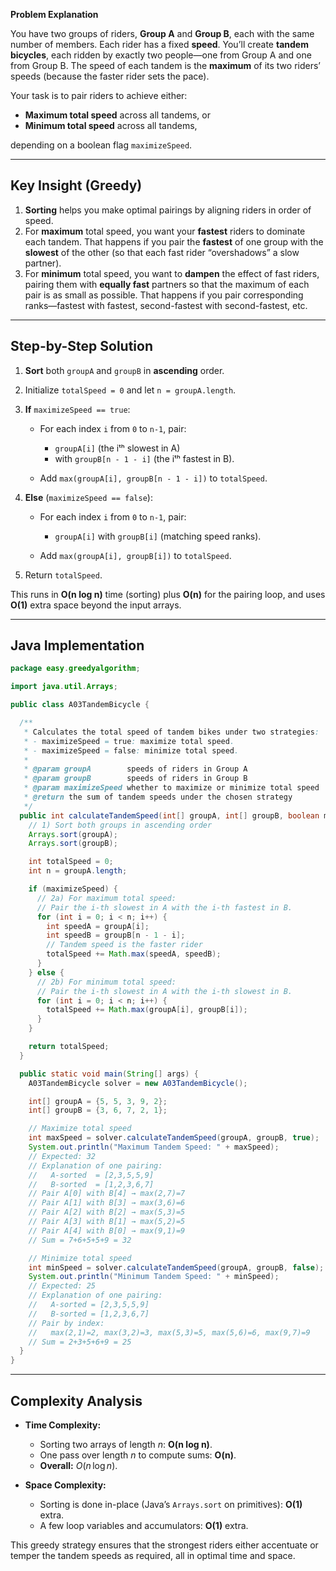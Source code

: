 **Problem Explanation**

You have two groups of riders, **Group A** and **Group B**, each with the same number of members. Each rider has a fixed **speed**. You’ll create **tandem bicycles**, each ridden by exactly two people—one from Group A and one from Group B. The speed of each tandem is the **maximum** of its two riders’ speeds (because the faster rider sets the pace).

Your task is to pair riders to achieve either:

* **Maximum total speed** across all tandems, or
* **Minimum total speed** across all tandems,

depending on a boolean flag `maximizeSpeed`.

---

## Key Insight (Greedy)

1. **Sorting** helps you make optimal pairings by aligning riders in order of speed.
2. For **maximum** total speed, you want your **fastest** riders to dominate each tandem. That happens if you pair the **fastest** of one group with the **slowest** of the other (so that each fast rider “overshadows” a slow partner).
3. For **minimum** total speed, you want to **dampen** the effect of fast riders, pairing them with **equally fast** partners so that the maximum of each pair is as small as possible. That happens if you pair corresponding ranks—fastest with fastest, second-fastest with second-fastest, etc.

---

## Step-by-Step Solution

1. **Sort** both `groupA` and `groupB` in **ascending** order.
2. Initialize `totalSpeed = 0` and let `n = groupA.length`.
3. **If** `maximizeSpeed == true`:

   * For each index `i` from `0` to `n-1`, pair:

     * `groupA[i]` (the iᵗʰ slowest in A)
     * with `groupB[n - 1 - i]` (the iᵗʰ fastest in B).
   * Add `max(groupA[i], groupB[n - 1 - i])` to `totalSpeed`.
4. **Else** (`maximizeSpeed == false`):

   * For each index `i` from `0` to `n-1`, pair:

     * `groupA[i]` with `groupB[i]` (matching speed ranks).
   * Add `max(groupA[i], groupB[i])` to `totalSpeed`.
5. Return `totalSpeed`.

This runs in **O(n log n)** time (sorting) plus **O(n)** for the pairing loop, and uses **O(1)** extra space beyond the input arrays.

---

## Java Implementation

```java
package easy.greedyalgorithm;

import java.util.Arrays;

public class A03TandemBicycle {

  /**
   * Calculates the total speed of tandem bikes under two strategies:
   * - maximizeSpeed = true: maximize total speed.
   * - maximizeSpeed = false: minimize total speed.
   *
   * @param groupA        speeds of riders in Group A
   * @param groupB        speeds of riders in Group B
   * @param maximizeSpeed whether to maximize or minimize total speed
   * @return the sum of tandem speeds under the chosen strategy
   */
  public int calculateTandemSpeed(int[] groupA, int[] groupB, boolean maximizeSpeed) {
    // 1) Sort both groups in ascending order
    Arrays.sort(groupA);
    Arrays.sort(groupB);

    int totalSpeed = 0;
    int n = groupA.length;

    if (maximizeSpeed) {
      // 2a) For maximum total speed:
      // Pair the i-th slowest in A with the i-th fastest in B.
      for (int i = 0; i < n; i++) {
        int speedA = groupA[i];
        int speedB = groupB[n - 1 - i];
        // Tandem speed is the faster rider
        totalSpeed += Math.max(speedA, speedB);
      }
    } else {
      // 2b) For minimum total speed:
      // Pair the i-th slowest in A with the i-th slowest in B.
      for (int i = 0; i < n; i++) {
        totalSpeed += Math.max(groupA[i], groupB[i]);
      }
    }

    return totalSpeed;
  }

  public static void main(String[] args) {
    A03TandemBicycle solver = new A03TandemBicycle();

    int[] groupA = {5, 5, 3, 9, 2};
    int[] groupB = {3, 6, 7, 2, 1};

    // Maximize total speed
    int maxSpeed = solver.calculateTandemSpeed(groupA, groupB, true);
    System.out.println("Maximum Tandem Speed: " + maxSpeed);
    // Expected: 32
    // Explanation of one pairing:
    //   A-sorted  = [2,3,5,5,9]
    //   B-sorted  = [1,2,3,6,7]
    // Pair A[0] with B[4] → max(2,7)=7
    // Pair A[1] with B[3] → max(3,6)=6
    // Pair A[2] with B[2] → max(5,3)=5
    // Pair A[3] with B[1] → max(5,2)=5
    // Pair A[4] with B[0] → max(9,1)=9
    // Sum = 7+6+5+5+9 = 32

    // Minimize total speed
    int minSpeed = solver.calculateTandemSpeed(groupA, groupB, false);
    System.out.println("Minimum Tandem Speed: " + minSpeed);
    // Expected: 25
    // Explanation of one pairing:
    //   A-sorted = [2,3,5,5,9]
    //   B-sorted = [1,2,3,6,7]
    // Pair by index:
    //   max(2,1)=2, max(3,2)=3, max(5,3)=5, max(5,6)=6, max(9,7)=9
    // Sum = 2+3+5+6+9 = 25
  }
}
```

---

## Complexity Analysis

* **Time Complexity:**

  * Sorting two arrays of length $n$: **O(n log n)**.
  * One pass over length $n$ to compute sums: **O(n)**.
  * **Overall:** $O(n\,\log n)$.

* **Space Complexity:**

  * Sorting is done in-place (Java’s `Arrays.sort` on primitives): **O(1)** extra.
  * A few loop variables and accumulators: **O(1)** extra.

This greedy strategy ensures that the strongest riders either accentuate or temper the tandem speeds as required, all in optimal time and space.
